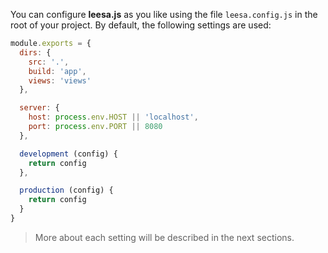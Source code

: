 
You can configure **leesa.js** as you like using the file `leesa.config.js` in the root of your project. By default, the following settings are used:
``` javascript
module.exports = {
  dirs: {
    src: '.',
    build: 'app',
    views: 'views'
  },

  server: {
    host: process.env.HOST || 'localhost',
    port: process.env.PORT || 8080
  },

  development (config) {
    return config
  },

  production (config) {
    return config
  }
}
```

> More about each setting will be described in the next sections.
